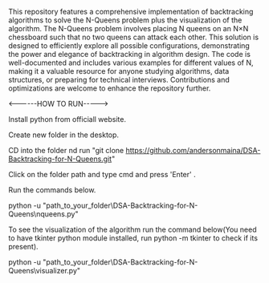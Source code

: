 This repository features a comprehensive implementation of backtracking algorithms to solve the N-Queens problem plus the visualization of the algorithm. The N-Queens problem involves placing N queens on an N×N chessboard such that no two queens can attack each other. This solution is designed to efficiently explore all possible configurations, demonstrating the power and elegance of backtracking in algorithm design. The code is well-documented and includes various examples for different values of N, making it a valuable resource for anyone studying algorithms, data structures, or preparing for technical interviews. Contributions and optimizations are welcome to enhance the repository further.

<------HOW TO RUN----->

Install python from officiall website.

Create  new folder in the desktop.

CD into the folder nd run "git clone https://github.com/andersonmaina/DSA-Backtracking-for-N-Queens.git"

Click on the folder path and type cmd and press 'Enter' . 

Run the commands below.

python -u "path_to_your_folder\DSA-Backtracking-for-N-Queens\nqueens.py"

To see the visualization of the algorithm run the command below(You need to have tkinter python module installed, run python -m tkinter to check if its present).

python -u "path_to_your_folder\DSA-Backtracking-for-N-Queens\visualizer.py"


